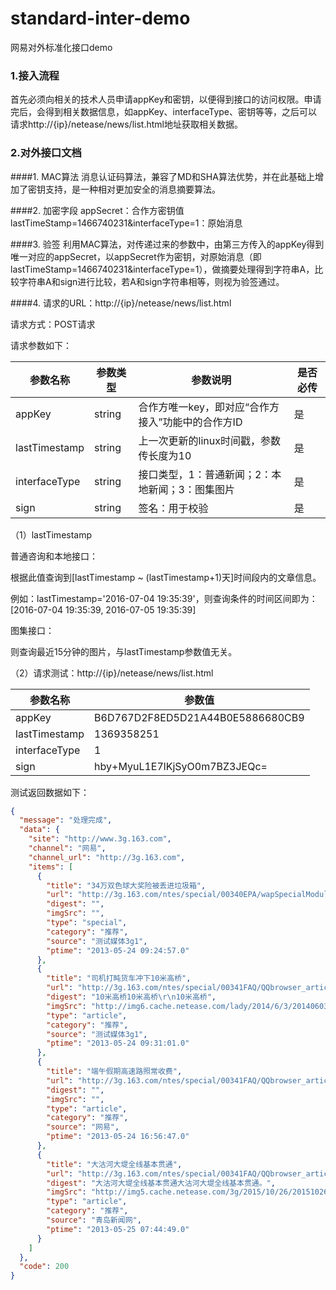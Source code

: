 # standard-inter-demo
网易对外标准化接口demo

### 1.接入流程

首先必须向相关的技术人员申请appKey和密钥，以便得到接口的访问权限。申请完后，会得到相关数据信息，如appKey、interfaceType、密钥等等，之后可以请求http://{ip}/netease/news/list.html地址获取相关数据。

### 2.对外接口文档
####1. MAC算法
消息认证码算法，兼容了MD和SHA算法优势，并在此基础上增加了密钥支持，是一种相对更加安全的消息摘要算法。

####2. 加密字段
appSecret：合作方密钥值
lastTimeStamp=1466740231&interfaceType=1：原始消息

####3. 验签
利用MAC算法，对传递过来的参数中，由第三方传入的appKey得到唯一对应的appSecret，以appSecret作为密钥，对原始消息（即lastTimeStamp=1466740231&interfaceType=1），做摘要处理得到字符串A，比较字符串A和sign进行比较，若A和sign字符串相等，则视为验签通过。

####4. 请求的URL：http://{ip}/netease/news/list.html

请求方式：POST请求

请求参数如下：

参数名称| 参数类型 | 参数说明 | 是否必传
---|--- | --- | ---|
appKey | string | 合作方唯一key，即对应“合作方接入”功能中的合作方ID | 是
lastTimestamp | string | 上一次更新的linux时间戳，参数传长度为10 | 是
interfaceType | string | 接口类型，1：普通新闻；2：本地新闻；3：图集图片 | 是
sign | string | 签名：用于校验 | 是

（1）lastTimestamp

普通咨询和本地接口：

根据此值查询到[lastTimestamp ~ (lastTimestamp+1)天]时间段内的文章信息。

例如：lastTimestamp='2016-07-04 19:35:39'，则查询条件的时间区间即为：[2016-07-04 19:35:39, 2016-07-05 19:35:39]

图集接口：

则查询最近15分钟的图片，与lastTimestamp参数值无关。

（2）请求测试：http://{ip}/netease/news/list.html

参数名称| 参数值
---| ---|
appKey	| B6D767D2F8ED5D21A44B0E5886680CB9
lastTimestamp	| 1369358251
interfaceType	| 1
sign	| hby+MyuL1E7lKjSyO0m7BZ3JEQc=


测试返回数据如下：
```json
{
  "message": "处理完成",
  "data": {
    "site": "http://www.3g.163.com",
    "channel": "网易",
    "channel_url": "http://3g.163.com",
    "items": [
      {
        "title": "34万双色球大奖险被丢进垃圾箱",
        "url": "http://3g.163.com/ntes/special/00340EPA/wapSpecialModule.html?qd=yidong?sid=S1447212645197",
        "digest": "",
        "imgSrc": "",
        "type": "special",
        "category": "推荐",
        "source": "测试媒体3g1",
        "ptime": "2013-05-24 09:24:57.0"
      },
      {
        "title": "司机打盹货车冲下10米高桥",
        "url": "http://3g.163.com/ntes/special/00341FAQ/QQbrowser_article.html?qd=yidong&docid=8VKMUH640402001B",
        "digest": "10米高桥10米高桥\r\n10米高桥",
        "imgSrc": "http://img6.cache.netease.com/lady/2014/6/3/201406031036142ae09.jpg",
        "type": "article",
        "category": "推荐",
        "source": "测试媒体3g1",
        "ptime": "2013-05-24 09:31:01.0"
      },
      {
        "title": "端午假期高速路照常收费",
        "url": "http://3g.163.com/ntes/special/00341FAQ/QQbrowser_article.html?qd=yidong&docid=8VLGEOHB0402001B",
        "digest": "",
        "imgSrc": "",
        "type": "article",
        "category": "推荐",
        "source": "网易",
        "ptime": "2013-05-24 16:56:47.0"
      },
      {
        "title": "大沽河大堤全线基本贯通",
        "url": "http://3g.163.com/ntes/special/00341FAQ/QQbrowser_article.html?qd=yidong&docid=8VN38PVV0402001B",
        "digest": "大沽河大堤全线基本贯通大沽河大堤全线基本贯通。",
        "imgSrc": "http://img5.cache.netease.com/3g/2015/10/26/20151026123056c0d46.jpg",
        "type": "article",
        "category": "推荐",
        "source": "青岛新闻网",
        "ptime": "2013-05-25 07:44:49.0"
      }
    ]
  },
  "code": 200
}
```


